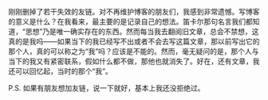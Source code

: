 刚刚删掉了若干失效的友链。对不再维护博客的朋友们，我感到非常遗憾。写博客的意义是什么？在我看来，最主要的是记录自己的想法。笛卡尔那句名言我们都知道，“思想”乃是唯一确实存在的东西。然而每当我去翻阅旧文章，总会不禁想，这真的是我吗——如果当下的我已经写不出或者不会去写这篇文章，那以前写出它的那个人，真的可以称之为“我”吗？应该是不能的。然而，毫无疑问的是，那个人与当下的我又有紧密联系，假如什么都不做，那他也就消失了。好在，还有文章，我还可以回忆起，当时的那个“我”。

P.S. 如果有朋友想加友链，说一下就好，基本上我还没拒绝过。